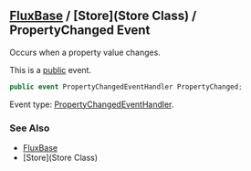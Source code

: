 [FluxBase](index) / [Store](Store Class) / PropertyChanged Event
----------------------------------------------------------------

Occurs when a property value changes.

This is a [public](https://docs.microsoft.com/dotnet/csharp/language-reference/keywords/public) event.

```c#
public event PropertyChangedEventHandler PropertyChanged;
```

Event type: [PropertyChangedEventHandler](https://docs.microsoft.com/dotnet/api/system.componentmodel.propertychangedeventhandler).

### See Also
* [FluxBase](index)
* [Store](Store Class)